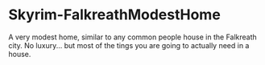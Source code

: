 # Skyrim-FalkreathModestHome
A very modest home, similar to any common people house in the Falkreath city. No luxury... but most of the tings you are going to actually need in a house.
